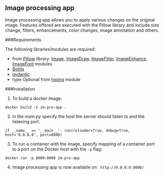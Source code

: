 ## Image processing app

Image processing app allows you to apply various changes on the original image.
Features offered are executed with the Pillow library and include size change, filters, enhancements, color changes, image annotation and others.

###Requirements

The following libraries/modules are required:

- from [Pillow](https://pillow.readthedocs.io/en/stable/index.html#) library:
[Image](https://pillow.readthedocs.io/en/stable/reference/Image.html), [ImageDraw](https://pillow.readthedocs.io/en/stable/reference/ImageDraw.html), [ImageFilter](https://pillow.readthedocs.io/en/stable/reference/ImageFilter.html), [ImageEnhance](https://pillow.readthedocs.io/en/stable/reference/ImageEnhance.html), [ImageFont](https://pillow.readthedocs.io/en/stable/reference/ImageFont.html) modules
- [Bottle](https://bottlepy.org/docs/dev/tutorial.html)
- [pydantic](https://pydantic-docs.helpmanual.io/) 
- type Optional from [typing](https://docs.python.org/3/library/typing.html)
module

###Installation

1. To build a docker image:

`docker build -t im-pro-app . `

2. in the *main.py* specify the host the server should listen to and the listening port.

`if __name__ == '__main__':
    run(reloader=True, debug=True, host='0.0.0.0', port=8000)`

3. To run a container with the image, specify mapping of a container port to a port on the Docker host with the `-p` flag:

`docker run -p 8000:8000 im-pro-app`


4. Image processing app is now available on ` http://0.0.0.0:8000/`




